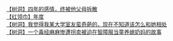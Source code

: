 [【树洞】四年的感情，终被他父母拆散](http://tieba.baidu.com/p/3390137457?see_lz=1&pn=)   
[【红领巾】年度](http://tieba.baidu.com/p/3389904631?see_lz=1&pn=)   
[【树洞】我觉得我某大学室友蛮奇葩的，现在不知道该怎么和她相处](http://tieba.baidu.com/p/3390057426?see_lz=1&pn=)   
[【树洞】一个毒经麻麻惨遭拐卖被迫在智障服当童养媳奶妈的故事](http://tieba.baidu.com/p/3390102166?see_lz=1&pn=)   
